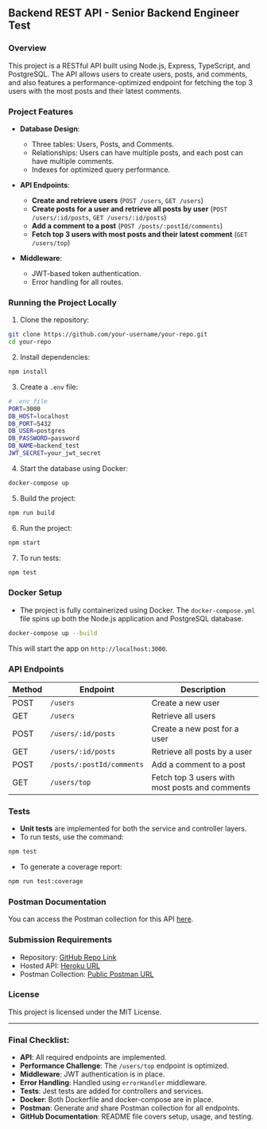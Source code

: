 ## **Backend REST API - Senior Backend Engineer Test**

### **Overview**

This project is a RESTful API built using Node.js, Express, TypeScript, and PostgreSQL. The API allows users to create users, posts, and comments, and also features a performance-optimized endpoint for fetching the top 3 users with the most posts and their latest comments.

### **Project Features**
- **Database Design**: 
  - Three tables: Users, Posts, and Comments.
  - Relationships: Users can have multiple posts, and each post can have multiple comments.
  - Indexes for optimized query performance.
  
- **API Endpoints**:
  - **Create and retrieve users** (`POST /users`, `GET /users`)
  - **Create posts for a user and retrieve all posts by user** (`POST /users/:id/posts`, `GET /users/:id/posts`)
  - **Add a comment to a post** (`POST /posts/:postId/comments`)
  - **Fetch top 3 users with most posts and their latest comment** (`GET /users/top`)

- **Middleware**:
  - JWT-based token authentication.
  - Error handling for all routes.

### **Running the Project Locally**

1. Clone the repository:

```bash
git clone https://github.com/your-username/your-repo.git
cd your-repo
```

2. Install dependencies:

```bash
npm install
```

3. Create a `.env` file:

```bash
# .env file
PORT=3000
DB_HOST=localhost
DB_PORT=5432
DB_USER=postgres
DB_PASSWORD=password
DB_NAME=backend_test
JWT_SECRET=your_jwt_secret
```

4. Start the database using Docker:

```bash
docker-compose up
```

5. Build the project:

```bash
npm run build
```

6. Run the project:

```bash
npm start
```

7. To run tests:

```bash
npm test
```

### **Docker Setup**

- The project is fully containerized using Docker. The `docker-compose.yml` file spins up both the Node.js application and PostgreSQL database.
  
```bash
docker-compose up --build
```

This will start the app on `http://localhost:3000`.

### **API Endpoints**

| Method | Endpoint                        | Description                                    |
|--------|----------------------------------|------------------------------------------------|
| POST   | `/users`                         | Create a new user                              |
| GET    | `/users`                         | Retrieve all users                             |
| POST   | `/users/:id/posts`               | Create a new post for a user                   |
| GET    | `/users/:id/posts`               | Retrieve all posts by a user                   |
| POST   | `/posts/:postId/comments`        | Add a comment to a post                        |
| GET    | `/users/top`                     | Fetch top 3 users with most posts and comments |

### **Tests**

- **Unit tests** are implemented for both the service and controller layers.
- To run tests, use the command:

```bash
npm test
```

- To generate a coverage report:

```bash
npm run test:coverage
```

### **Postman Documentation**

You can access the Postman collection for this API [here](#).

### **Submission Requirements**
- Repository: [GitHub Repo Link](#)
- Hosted API: [Heroku URL](#)
- Postman Collection: [Public Postman URL](#)

### **License**

This project is licensed under the MIT License.

---

### Final Checklist:

- **API**: All required endpoints are implemented.
- **Performance Challenge**: The `/users/top` endpoint is optimized.
- **Middleware**: JWT authentication is in place.
- **Error Handling**: Handled using `errorHandler` middleware.
- **Tests**: Jest tests are added for controllers and services.
- **Docker**: Both Dockerfile and docker-compose are in place.
- **Postman**: Generate and share Postman collection for all endpoints.
- **GitHub Documentation**: README file covers setup, usage, and testing.

